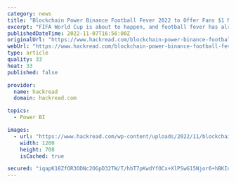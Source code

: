 ```yaml
---
category: news
title: "Blockchain Power Binance Football Fever 2022 to Offer Fans $1 Million in Reward"
excerpt: "FIFA World Cup is about to happen, and football fever has already taken the world hostage. Binance isn’t one to stay behind and has some excellent news for football fans. According to a press release from the company,"
publishedDateTime: 2022-11-07T16:56:00Z
originalUrl: "https://www.hackread.com/blockchain-power-binance-football-fever-2022/"
webUrl: "https://www.hackread.com/blockchain-power-binance-football-fever-2022/"
type: article
quality: 33
heat: 33
published: false

provider:
  name: hackread
  domain: hackread.com

topics:
  - Power BI

images:
  - url: "https://www.hackread.com/wp-content/uploads/2022/11/blockchain-power-binance-football-fever-2022.jpg"
    width: 1200
    height: 708
    isCached: true

secured: "iqapK18ZfOR3ODNc2OGpD32TW/T/hbT7pKwdYfOCx+XlPSwG15Njor6+hBKIuUHEfcW/7sOozE1reWXbdrTaS0YDsL+MWr/uM/73bt5oRxFx3Xj9QBpex1ns/MKuYVOkH50tp9V+8DNHMXOhyEXwvX6e6YUWPqJ/d3RAa3GXZQqOoZlschOOnxZ2EWmqKxlQbyoZMZgFLNT8IEbAhgm6DDIzmfPQjzmRNmcpxSaBwo8NDKHNtK//JpHZCvjIg+kOU5QlsmQnMD49EBD1406uQQH6aNRlkxkIK4TZaP2JM6P2xW4YDV9DBVAg7q0IdfkXQKSyWZopKrXHHN7i2dPNGaeOOFXlRdqiZ8VyaugN04U=;I9xM3mwQ6LLmPo/hd4jkqg=="
---
```


